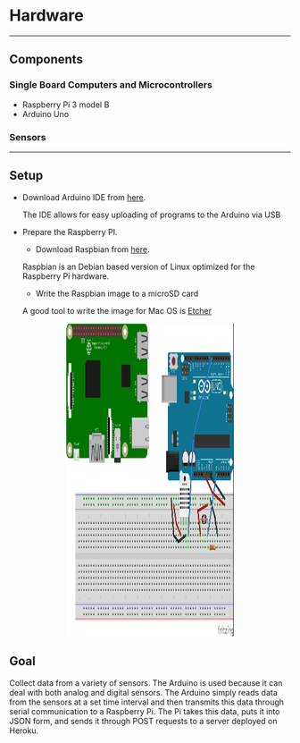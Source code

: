 # Hardware
---
## Components
### Single Board Computers and Microcontrollers
* Raspberry Pi 3 model B
* Arduino Uno

### Sensors

---
## Setup
* Download Arduino IDE from [here](https://www.arduino.cc/en/Main/Software).

   The IDE allows for easy uploading of programs to the Arduino via USB
* Prepare the Raspberry PI.
    - Download Raspbian from [here](https://www.raspberrypi.org/downloads/raspbian/).

   Raspbian is an Debian based version of Linux optimized for the Raspberry Pi hardware.
    - Write the Raspbian image to a microSD card

   A good tool to write the image for Mac OS is [Etcher](https://etcher.io/)

<p align="center">
    <img width="300" height="560" src="./basicSetup.jpg">
</p>


## Goal
Collect data from a variety of sensors. The Arduino is used because it can
deal with both analog and digital sensors. The Arduino simply reads data
from the sensors at a set time interval and then transmits this data 
through serial communication to a Raspberry Pi. The Pi takes this data,
puts it into JSON form, and sends it through POST requests to a server
deployed on Heroku.
